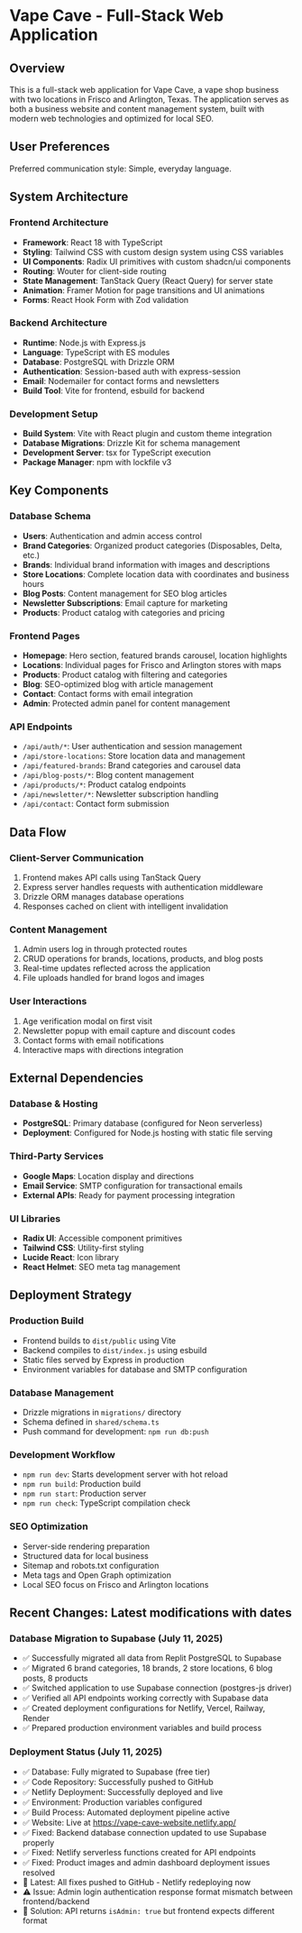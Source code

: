 # Vape Cave - Full-Stack Web Application

## Overview

This is a full-stack web application for Vape Cave, a vape shop business with two locations in Frisco and Arlington, Texas. The application serves as both a business website and content management system, built with modern web technologies and optimized for local SEO.

## User Preferences

Preferred communication style: Simple, everyday language.

## System Architecture

### Frontend Architecture
- **Framework**: React 18 with TypeScript
- **Styling**: Tailwind CSS with custom design system using CSS variables
- **UI Components**: Radix UI primitives with custom shadcn/ui components
- **Routing**: Wouter for client-side routing
- **State Management**: TanStack Query (React Query) for server state
- **Animation**: Framer Motion for page transitions and UI animations
- **Forms**: React Hook Form with Zod validation

### Backend Architecture
- **Runtime**: Node.js with Express.js
- **Language**: TypeScript with ES modules
- **Database**: PostgreSQL with Drizzle ORM
- **Authentication**: Session-based auth with express-session
- **Email**: Nodemailer for contact forms and newsletters
- **Build Tool**: Vite for frontend, esbuild for backend

### Development Setup
- **Build System**: Vite with React plugin and custom theme integration
- **Database Migrations**: Drizzle Kit for schema management
- **Development Server**: tsx for TypeScript execution
- **Package Manager**: npm with lockfile v3

## Key Components

### Database Schema
- **Users**: Authentication and admin access control
- **Brand Categories**: Organized product categories (Disposables, Delta, etc.)
- **Brands**: Individual brand information with images and descriptions
- **Store Locations**: Complete location data with coordinates and business hours
- **Blog Posts**: Content management for SEO blog articles
- **Newsletter Subscriptions**: Email capture for marketing
- **Products**: Product catalog with categories and pricing

### Frontend Pages
- **Homepage**: Hero section, featured brands carousel, location highlights
- **Locations**: Individual pages for Frisco and Arlington stores with maps
- **Products**: Product catalog with filtering and categories
- **Blog**: SEO-optimized blog with article management
- **Contact**: Contact forms with email integration
- **Admin**: Protected admin panel for content management

### API Endpoints
- `/api/auth/*`: User authentication and session management
- `/api/store-locations`: Store location data and management
- `/api/featured-brands`: Brand categories and carousel data
- `/api/blog-posts/*`: Blog content management
- `/api/products/*`: Product catalog endpoints
- `/api/newsletter/*`: Newsletter subscription handling
- `/api/contact`: Contact form submission

## Data Flow

### Client-Server Communication
1. Frontend makes API calls using TanStack Query
2. Express server handles requests with authentication middleware
3. Drizzle ORM manages database operations
4. Responses cached on client with intelligent invalidation

### Content Management
1. Admin users log in through protected routes
2. CRUD operations for brands, locations, products, and blog posts
3. Real-time updates reflected across the application
4. File uploads handled for brand logos and images

### User Interactions
1. Age verification modal on first visit
2. Newsletter popup with email capture and discount codes
3. Contact forms with email notifications
4. Interactive maps with directions integration

## External Dependencies

### Database & Hosting
- **PostgreSQL**: Primary database (configured for Neon serverless)
- **Deployment**: Configured for Node.js hosting with static file serving

### Third-Party Services
- **Google Maps**: Location display and directions
- **Email Service**: SMTP configuration for transactional emails
- **External APIs**: Ready for payment processing integration

### UI Libraries
- **Radix UI**: Accessible component primitives
- **Tailwind CSS**: Utility-first styling
- **Lucide React**: Icon library
- **React Helmet**: SEO meta tag management

## Deployment Strategy

### Production Build
- Frontend builds to `dist/public` using Vite
- Backend compiles to `dist/index.js` using esbuild
- Static files served by Express in production
- Environment variables for database and SMTP configuration

### Database Management
- Drizzle migrations in `migrations/` directory
- Schema defined in `shared/schema.ts`
- Push command for development: `npm run db:push`

### Development Workflow
- `npm run dev`: Starts development server with hot reload
- `npm run build`: Production build
- `npm run start`: Production server
- `npm run check`: TypeScript compilation check

### SEO Optimization
- Server-side rendering preparation
- Structured data for local business
- Sitemap and robots.txt configuration
- Meta tags and Open Graph optimization
- Local SEO focus on Frisco and Arlington locations

## Recent Changes: Latest modifications with dates

### Database Migration to Supabase (July 11, 2025)
- ✅ Successfully migrated all data from Replit PostgreSQL to Supabase
- ✅ Migrated 6 brand categories, 18 brands, 2 store locations, 6 blog posts, 8 products
- ✅ Switched application to use Supabase connection (postgres-js driver)
- ✅ Verified all API endpoints working correctly with Supabase data
- ✅ Created deployment configurations for Netlify, Vercel, Railway, Render
- ✅ Prepared production environment variables and build process

### Deployment Status (July 11, 2025)
- ✅ Database: Fully migrated to Supabase (free tier)
- ✅ Code Repository: Successfully pushed to GitHub  
- ✅ Netlify Deployment: Successfully deployed and live
- ✅ Environment: Production variables configured
- ✅ Build Process: Automated deployment pipeline active
- ✅ Website: Live at https://vape-cave-website.netlify.app/
- ✅ Fixed: Backend database connection updated to use Supabase properly
- ✅ Fixed: Netlify serverless functions created for API endpoints
- ✅ Fixed: Product images and admin dashboard deployment issues resolved
- 🚀 Latest: All fixes pushed to GitHub - Netlify redeploying now
- ⚠️ Issue: Admin login authentication response format mismatch between frontend/backend
- 🔧 Solution: API returns `isAdmin: true` but frontend expects different format